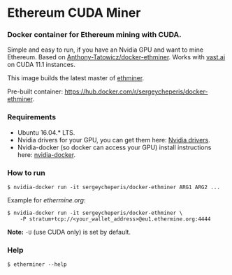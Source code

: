 # Ethereum CUDA Miner


### Docker container for Ethereum mining with CUDA.

Simple and easy to run, if you have an Nvidia GPU and want to mine Ethereum.
Based on [Anthony-Tatowicz/docker-ethminer](https://github.com/Anthony-Tatowicz/docker-ethminer).
Works with [vast.ai](https://vast.ai/) on CUDA 11.1 instances.

This image builds the latest master of [ethminer](https://github.com/ethereum-mining/ethminer).

Pre-built container: https://hub.docker.com/r/sergeycheperis/docker-ethminer.

### Requirements
- Ubuntu 16.04.* LTS.
- Nvidia drivers for your GPU, you can get them here: [Nvidia drivers](http://www.nvidia.com/Download/index.aspx).
- Nvidia-docker (so docker can access your GPU) install instructions here: [nvidia-docker](https://github.com/NVIDIA/nvidia-docker).

### How to run
```
$ nvidia-docker run -it sergeycheperis/docker-ethminer ARG1 ARG2 ...
```

Example for *ethermine.org*:

```
$ nvidia-docker run -it sergeycheperis/docker-ethminer \
    -P stratum+tcp://<your_wallet_address>@eu1.ethermine.org:4444
```

**Note:** `-U` (use CUDA only) is set by default.

### Help
`$ etherminer --help`
